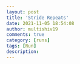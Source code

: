 ```yaml
---
layout: post
title: 'Stride Repeats'
date: 2021-11-05 18:54:08
author: multishiv19
comments: true
category: [runs]
tags: [Run]
description: 
---
```


<div width='100%' class='strava-embed-placeholder' data-embed-type='activity' data-embed-id='6213681958'></div>
<script src='https://strava-embeds.com/embed.js'></script>
